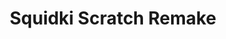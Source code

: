 ---
slug: squidki-scratch-remake
title: Squidki Scratch Remake
description: "Squidki Scratch Remake is an exciting online game. Play for free directly in your browser!"
icon: /images/new_mods/Sprunki Scratch Remake.png
url: https://wowtbc.net/sprunkin/sprunki-scratch-remake/index.html
previewImage: /images/new_mods/Sprunki Scratch Remake.png
type: new mods

# SEO配置
seo:
  title: "Squidki Scratch Remake - Play Free Online Game | Fun Browser Games"
  description: "Squidki Scratch Remake - Play this fun online game for free in your browser. No download required!"
  ogImage: "/images/new_mods/Sprunki Scratch Remake.png"
  keywords: "squidki-scratch-remake, online game, browser game, free game, new mods game, play online"

videoUrls:
  - https://www.youtube.com/embed/example1
  - https://www.youtube.com/embed/example2

whyPlay:
  title: "Why Play Squidki Scratch Remake?"
  items:
    - "Immersive Gameplay: Squidki Scratch Remake offers an engaging and immersive gaming experience that will keep you entertained for hours"
    - "Challenging Levels: Test your skills with increasingly difficult challenges and obstacles"
    - "Beautiful Graphics: Enjoy stunning visuals and smooth animations that bring the game world to life"
    - "Regular Updates: New content and features are added regularly to keep the game fresh and exciting"
    - "Free to Play: Experience all the fun without spending a penny"
    - "Community Features: Connect with other players, share strategies, and compete for high scores"
    - "Cross-Platform: Play on any device with a web browser, no downloads required"

features:
  title: "Key Features of Squidki Scratch Remake"
  image: "/images/new_mods/Sprunki Scratch Remake.png"
  items:
    - "Intuitive Controls: Easy to learn controls make Squidki Scratch Remake accessible for players of all skill levels"
    - "Multiple Game Modes: Enjoy various gameplay options that provide different challenges and experiences"
    - "Character Customization: Personalize your gaming experience with unique characters and items"
    - "Achievement System: Complete special tasks to earn rewards and recognition"
    - "Leaderboards: Compete with players worldwide and see who can achieve the highest scores"

characteristics:
  title: "Game Characteristics"
  image: "/images/new_mods/Sprunki Scratch Remake.png"
  items:
    - "Genre: New mods game with elements of strategy and skill"
    - "Difficulty: Suitable for both casual gamers and those seeking a challenge"
    - "Play Time: Quick sessions or extended gameplay, depending on your preference"
    - "Art Style: Vibrant and engaging visuals that enhance the gaming experience"
    - "Sound Design: Immersive audio that complements the gameplay perfectly"

info: "Squidki Scratch Remake is an exciting online game that offers players a unique and engaging gaming experience. With its intuitive controls, stunning visuals, and challenging gameplay, Squidki Scratch Remake provides hours of entertainment for players of all ages and skill levels. Whether you're looking for a quick gaming session during a break or an extended play session, Squidki Scratch Remake delivers an immersive experience that will keep you coming back for more. The game features multiple levels of increasing difficulty, ensuring that players are constantly challenged as they progress. With regular updates adding new content and features, Squidki Scratch Remake remains fresh and exciting, providing endless entertainment options for its growing community of players."

howToPlayIntro: "Welcome to Squidki Scratch Remake! This guide will walk you through the basics and help you master the game. Whether you're a beginner or looking to improve your skills, these tips and instructions will enhance your gaming experience."

howToPlaySteps:
  - title: "Getting Started"
    description: "Begin your Squidki Scratch Remake adventure by familiarizing yourself with the controls. Use your keyboard or mouse to navigate through the game interface. The tutorial will guide you through the basic mechanics and help you understand the objectives."
  - title: "Understanding the Objectives"
    description: "In Squidki Scratch Remake, your main goal is to progress through levels by completing specific objectives. Each level presents unique challenges that require different strategies and approaches."
  - title: "Mastering the Controls"
    description: "Practice using the controls to improve your precision and reaction time. Squidki Scratch Remake requires quick reflexes and strategic thinking to overcome obstacles and defeat opponents."
  - title: "Utilizing Power-ups"
    description: "Collect power-ups throughout the game to enhance your abilities and overcome difficult challenges. Each power-up offers unique advantages that can be crucial for success."
  - title: "Developing Strategies"
    description: "As you progress in Squidki Scratch Remake, develop effective strategies for different scenarios. Analyze patterns, anticipate challenges, and adapt your approach to maximize your performance."

faq:
  title: "Frequently Asked Questions about Squidki Scratch Remake"
  items:
    - question: "Is Squidki Scratch Remake free to play?"
      answer: "Yes, Squidki Scratch Remake is completely free to play directly in your web browser. No downloads or purchases are required to enjoy the full game experience."
    - question: "Can I play Squidki Scratch Remake on mobile devices?"
      answer: "Yes, Squidki Scratch Remake is optimized for both desktop and mobile play. You can enjoy the game on any device with a web browser and internet connection."
    - question: "Are there any in-game purchases?"
      answer: "While Squidki Scratch Remake is free to play, there may be optional in-game purchases available for cosmetic items or additional features that don't affect core gameplay."
    - question: "How often is Squidki Scratch Remake updated?"
      answer: "The developers regularly update Squidki Scratch Remake with new content, features, and improvements based on player feedback and game performance."
    - question: "Can I play Squidki Scratch Remake offline?"
      answer: "Currently, Squidki Scratch Remake requires an internet connection to play as it's a browser-based online game."
    - question: "Is Squidki Scratch Remake suitable for children?"
      answer: "Yes, Squidki Scratch Remake is designed to be family-friendly and suitable for players of all ages."
    - question: "How do I report bugs or issues?"
      answer: "If you encounter any problems while playing Squidki Scratch Remake, you can report them through the game's support page or contact the developers directly through their website."
    - question: "Still Have Questions?"
      answer: "If you have additional questions about Squidki Scratch Remake that aren't covered in this FAQ, please visit our support center or contact our customer service team for assistance."
---